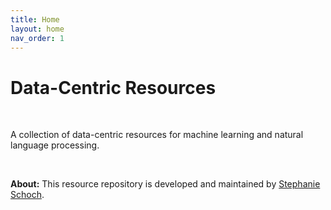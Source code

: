 ```yaml
---
title: Home
layout: home
nav_order: 1
---
```


# Data-Centric Resources

<br>

A collection of data-centric resources for machine learning and natural language processing.

<br>

**About:** This resource repository is developed and maintained by [Stephanie Schoch](https://stephanieschoch.com/).